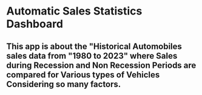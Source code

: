 # Automatic Sales Statistics Dashboard
## This app is about the "Historical Automobiles sales data from "1980 to 2023" where Sales during Recession and Non Recession Periods are compared for Various types of Vehicles Considering so many factors.
